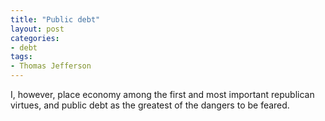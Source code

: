 ```yaml
---
title: "Public debt"
layout: post
categories:
- debt
tags:
- Thomas Jefferson
---
```


I, however, place economy among the first and most important republican virtues, and public debt as the greatest of the dangers to be feared.